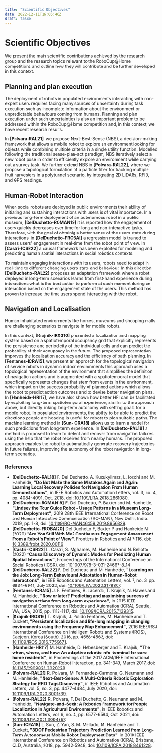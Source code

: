 ```yaml
---
title: "Scientific Objectives"
date: 2022-12-11T16:05:46Z
draft: false 
---
```


# Scientific Objectives

We present the main scientific contributions achieved by the research group and the research topics relevant to the RoboCup@Home competitions and outline how they will contribute and be further developed in this context.

## Planning and plan execution
The deployment of robots in populated environments interacting with non-expert users requires facing many sources of uncertainty during task execution such as incomplete information about the environment or unpredictable behaviours coming from humans. Planning and plan execution under such uncertainties is also an important problem to be addressed within the RoboCup@Home competition and, in this context, we have recent research results.

In **\[Polvara-RAL21\]**, we propose Next-Best-Sense (NBS), a decision-making framework that allows a mobile robot to explore an environment looking for objects while combining multiple criteria in a single utility function. Modelled following the traditional sense-plan-act paradigm, NBS iteratively select a new robot pose in order to efficiently explore an environment while carrying out a survey task. We further extend NBS in **\[Polvara-RAL22\]**, where we propose a topological formulation of a particle filter for tracking multiple fruit harvesters in a polytunnel scenario, by integrating 2D LiDARs, RFID, and GPS readings.

## Human-Robot Interaction

When social robots are deployed in public environments their ability of initiating and sustaining interactions with users is of vital importance. In a previous long-term deployment of an autonomous robot in a public museum, **\[DelDuchetto-ROMAN19\]** it is reported how the engagement of users quickly decreases over time for long and non-interactive tasks. Therefore, with the goal of obtainig a better sense of the users state during interactions, in **\[DelDuchetto-FROBAI\]** a regression model is trained to assess users' engagement in real-time from the robot point of view. In **\[Castri-ICSR22\]** a causal framework has been exploited for modeling and predicting human spatial interactions in social robotics contexts.

To maintain engaging interactions with its users, robots need to adapt in real-time to different changing users state and behaviour. In this direction **\[DelDuchetto-RAL22\]** proposes an adaptation framework where a robot deployed in long-term scenarios learns from first-hand experience during interactions what is the best action to perform at each moment during an interaction based on the engagement state of the users. This method has proven to increase the time users spend interacting with the robot.

## Navigation and Localisation

Human inhabitated environments like homes, museums and shopping malls are challenging scenarios to navigate in for mobile robots. 

In this context, **\[Krajnik-IROS16\]** presented a localization and mapping system based on a spatiotemporal occupancy grid that explicitly represents the persistence and periodicity of the individual cells and can predict the probability of their occupancy in the future. The proposed representation improves the localisation accuracy and the efficiency of path planning. In **\[Fentanes-ICRA15\]**, we present an approach for the topological navigation of service robots in dynamic indoor environments this approach uses a topological representation of the environment that simplifies the definition of navigation actions and is augmented with a spatiotemporal model that specifically represents changes that stem from events in the environment, which impact on the success probability of planned actions which allows the robot to predict action outcomes and to devise better navigation plans. In **\[Hanheide-HRI17\]**, we have also shown how better HRI can be facilitated by exploiting long-term spatiotemporal experience, similar to the approach above, but directly linking long-term autonomy with setting goals for a mobile robot. In populated environments, the ability to be able to predict the directions people are heading is useful for robots to plan suitable paths. The machine learning method in **\[Sun-ICRA18\]** allows us to learn a model for such predictions from long-term experience.
In **\[DelDuchetto-RAL18\]** a method is proposed to learn to detect and recover from navigation failures using the help that the robot receives from nearby humans. The proposed approach enables the robot to automatically generate recovery trajectories in future failures, improving the autonomy of the robot navigation in long-term scenarios. 

### References
- **\[DelDuchetto-RAL18\]** F. Del Duchetto, A. Kucukyilmaz, L. Iocchi and M. Hanheide, **"Do Not Make the Same Mistakes Again and Again: Learning Local Recovery Policies for Navigation From Human Demonstrations"**, in IEEE Robotics and Automation Letters, vol. 3, no. 4, pp. 4084-4091, Oct. 2018, doi: [10.1109/LRA.2018.2861080](https://doi.org/10.1109/LRA.2018.2861080).
- **\[DelDuchetto-ROMAN19\]** F. Del Duchetto, P. Baxter and M. Hanheide, **"Lindsey the Tour Guide Robot - Usage Patterns in a Museum Long-Term Deployment"**, 2019 28th IEEE International Conference on Robot and Human Interactive Communication (RO-MAN), New Delhi, India, 2019, pp. 1-8, doi: [10.1109/RO-MAN46459.2019.8956329](https://doi.org/10.1109/RO-MAN46459.2019.8956329).
- **\[DelDuchetto-FROBAI20\]**  Del Duchetto F, Baxter P and Hanheide M (2020) **"Are You Still With Me? Continuous Engagement Assessment From a Robot's Point of View"**, Frontiers in Robotics and AI 7:116. doi: [10.3389/frobt.2020.00116](https://doi.org/10.3389/frobt.2020.00116)
- **\[Castri-ICSR22\]** L. Castri, S. Mghames, M. Hanheide and N. Bellotto (2022) **“Causal Discovery of Dynamic Models for Predicting Human Spatial Interactions”**, Proceedings of the International Conference on Social Robotics (ICSR). doi: [10.1007/978-3-031-24667-8_14](https://doi.org/10.1007/978-3-031-24667-8_14)
- **\[DelDuchetto-RAL22\]** F. Del Duchetto and M. Hanheide, **"Learning on the Job: Long-Term Behavioural Adaptation in Human-Robot Interactions"**, in IEEE Robotics and Automation Letters, vol. 7, no. 3, pp. 6934-6941, July 2022, doi: [10.1109/LRA.2022.3178807](https://doi.org/10.1109/LRA.2022.3178807).
- **\[Fentanes-ICRA15\]** J. P. Fentanes, B. Lacerda, T. Krajník, N. Hawes and M. Hanheide, **"Now or later? Predicting and maximising success of navigation actions from long-term experience"**, in 2015 IEEE International Conference on Robotics and Automation (ICRA), Seattle, WA, USA, 2015, pp. 1112-1117, doi: [10.1109/ICRA.2015.7139315](https://doi.org/10.1109/ICRA.2015.7139315).
- **\[Krajnik-IROS16\]** T. Krajník, J. Pulido Fentanes, M. Hanheide and T. Duckett, **"Persistent localization and life-long mapping in changing environments using the Frequency Map Enhancement"**, 2016 IEEE/RSJ International Conference on Intelligent Robots and Systems (IROS), Daejeon, Korea (South), 2016, pp. 4558-4563, doi: [10.1109/IROS.2016.7759671](https://doi.org/10.1109/IROS.2016.7759671).
- **\[Hanheide-HRI17\]** M. Hanheide, D. Hebesberger and T. Krajník, **"The when, where, and how: An adaptive robotic info-terminal for care home residents"**, in Proceedings of the 2017 ACM/IEEE International Conference on Human-Robot Interaction, pp. 341-349, March 2017, doi: [10.1145/2909824.3020228](https://doi.org/10.1145/2909824.3020228)
- **\[Polvara-RAL21\]** R. Polvara, M. Fernandez-Carmona, G. Neumann and M. Hanheide, **"Next-Best-Sense: A Multi-Criteria Robotic Exploration Strategy for RFID Tags Discovery"**, in IEEE Robotics and Automation Letters, vol. 5, no. 3, pp. 4477-4484, July 2020, doi: [10.1109/LRA.2020.3001539](https://doi.org/10.1109/LRA.2020.3001539).
- **\[Polvara-RAL22\]** R. Polvara, F. Del Duchetto, G. Neumann and M. Hanheide, **"Navigate-and-Seek: A Robotics Framework for People Localization in Agricultural Environments"**, in IEEE Robotics and Automation Letters, vol. 6, no. 4, pp. 6577-6584, Oct. 2021, doi: [10.1109/LRA.2021.3094557](https://doi.org/10.1109/LRA.2021.3094557).
- **\[Sun-ICRA18\]** L. Sun, Z. Yan, S. M. Mellado, M. Hanheide and T. Duckett, **"3DOF Pedestrian Trajectory Prediction Learned from Long-Term Autonomous Mobile Robot Deployment Data"**, in 2018 IEEE International Conference on Robotics and Automation (ICRA), Brisbane, QLD, Australia, 2018, pp. 5942-5948, doi: [10.1109/ICRA.2018.8461228](https://doi.org/10.1109/ICRA.2018.8461228).
